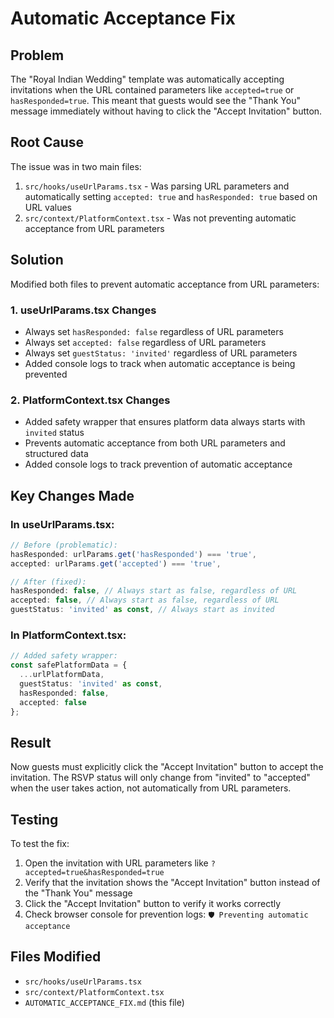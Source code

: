 # Automatic Acceptance Fix

## Problem
The "Royal Indian Wedding" template was automatically accepting invitations when the URL contained parameters like `accepted=true` or `hasResponded=true`. This meant that guests would see the "Thank You" message immediately without having to click the "Accept Invitation" button.

## Root Cause
The issue was in two main files:
1. `src/hooks/useUrlParams.tsx` - Was parsing URL parameters and automatically setting `accepted: true` and `hasResponded: true` based on URL values
2. `src/context/PlatformContext.tsx` - Was not preventing automatic acceptance from URL parameters

## Solution
Modified both files to prevent automatic acceptance from URL parameters:

### 1. useUrlParams.tsx Changes
- Always set `hasResponded: false` regardless of URL parameters
- Always set `accepted: false` regardless of URL parameters  
- Always set `guestStatus: 'invited'` regardless of URL parameters
- Added console logs to track when automatic acceptance is being prevented

### 2. PlatformContext.tsx Changes
- Added safety wrapper that ensures platform data always starts with `invited` status
- Prevents automatic acceptance from both URL parameters and structured data
- Added console logs to track prevention of automatic acceptance

## Key Changes Made

### In useUrlParams.tsx:
```typescript
// Before (problematic):
hasResponded: urlParams.get('hasResponded') === 'true',
accepted: urlParams.get('accepted') === 'true',

// After (fixed):
hasResponded: false, // Always start as false, regardless of URL
accepted: false, // Always start as false, regardless of URL
guestStatus: 'invited' as const, // Always start as invited
```

### In PlatformContext.tsx:
```typescript
// Added safety wrapper:
const safePlatformData = {
  ...urlPlatformData,
  guestStatus: 'invited' as const,
  hasResponded: false,
  accepted: false
};
```

## Result
Now guests must explicitly click the "Accept Invitation" button to accept the invitation. The RSVP status will only change from "invited" to "accepted" when the user takes action, not automatically from URL parameters.

## Testing
To test the fix:
1. Open the invitation with URL parameters like `?accepted=true&hasResponded=true`
2. Verify that the invitation shows the "Accept Invitation" button instead of the "Thank You" message
3. Click the "Accept Invitation" button to verify it works correctly
4. Check browser console for prevention logs: `🛡️ Preventing automatic acceptance`

## Files Modified
- `src/hooks/useUrlParams.tsx`
- `src/context/PlatformContext.tsx`
- `AUTOMATIC_ACCEPTANCE_FIX.md` (this file) 